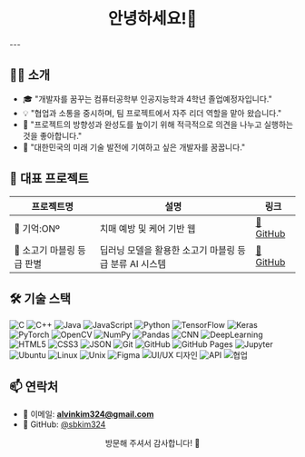 <h1 align="center">안녕하세요!👋</h1>
---

## 👨‍🎓 소개

- 🎓 "개발자를 꿈꾸는 컴퓨터공학부 인공지능학과 4학년 졸업예정자입니다."
- 💡 "협업과 소통을 중시하며, 팀 프로젝트에서 자주 리더 역할을 맡아 왔습니다."
- 📢 "프로젝트의 방향성과 완성도를 높이기 위해 적극적으로 의견을 나누고 실행하는 것을 좋아합니다."
- 🎯 "대한민국의 미래 기술 발전에 기여하고 싶은 개발자를 꿈꿉니다."

## 💼 대표 프로젝트

| 프로젝트명 | 설명 | 링크 |
|------------|------|------|
| 🧠 기억:ONº | 치매 예방 및 케어 기반 웹 | [🔗 GitHub](https://github.com/sbkim324/software_engineering_DementiaPrevention_and_Care) |
| 🥩 소고기 마블링 등급 판별 | 딥러닝 모델을 활용한 소고기 마블링 등급 분류 AI 시스템 | [🔗 GitHub](https://github.com/your_project_link) |

## 🛠️ 기술 스택

![C](https://img.shields.io/badge/C-00599C?style=flat&logo=c&logoColor=white)
![C++](https://img.shields.io/badge/C++-00599C?style=flat&logo=c%2B%2B&logoColor=white)
![Java](https://img.shields.io/badge/Java-007396?style=flat&logo=java&logoColor=white)
![JavaScript](https://img.shields.io/badge/JavaScript-F7DF1E?style=flat&logo=javascript&logoColor=black)
![Python](https://img.shields.io/badge/Python-3776AB?style=flat&logo=python&logoColor=white)
![TensorFlow](https://img.shields.io/badge/TensorFlow-FF6F00?style=flat&logo=tensorflow&logoColor=white)
![Keras](https://img.shields.io/badge/Keras-D00000?style=flat&logo=keras&logoColor=white)
![PyTorch](https://img.shields.io/badge/PyTorch-EE4C2C?style=flat&logo=pytorch&logoColor=white)
![OpenCV](https://img.shields.io/badge/OpenCV-5C3EE8?style=flat&logo=opencv&logoColor=white)
![NumPy](https://img.shields.io/badge/NumPy-013243?style=flat&logo=numpy&logoColor=white)
![Pandas](https://img.shields.io/badge/Pandas-150458?style=flat&logo=pandas&logoColor=white)
![CNN](https://img.shields.io/badge/CNN-black?style=flat)
![DeepLearning](https://img.shields.io/badge/DeepLearning-3C3C3C?style=flat)
![HTML5](https://img.shields.io/badge/HTML5-E34F26?style=flat&logo=html5&logoColor=white)
![CSS3](https://img.shields.io/badge/CSS3-1572B6?style=flat&logo=css3&logoColor=white)
![JSON](https://img.shields.io/badge/JSON-000000?style=flat)
![Git](https://img.shields.io/badge/Git-F05032?style=flat&logo=git&logoColor=white)
![GitHub](https://img.shields.io/badge/GitHub-181717?style=flat&logo=github&logoColor=white)
![GitHub Pages](https://img.shields.io/badge/GitHub_Pages-222222?style=flat&logo=githubpages&logoColor=white)
![Jupyter](https://img.shields.io/badge/Jupyter-F37626?style=flat&logo=jupyter&logoColor=white)
![Ubuntu](https://img.shields.io/badge/Ubuntu-E95420?style=flat&logo=ubuntu&logoColor=white)
![Linux](https://img.shields.io/badge/Linux-FCC624?style=flat&logo=linux&logoColor=black)
![Unix](https://img.shields.io/badge/Unix-000000?style=flat)
![Figma](https://img.shields.io/badge/Figma-F24E1E?style=flat&logo=figma&logoColor=white)
![UI/UX 디자인](https://img.shields.io/badge/UI%2FUX-Design-555?style=flat)
![API](https://img.shields.io/badge/API-0052CC?style=flat)
![협업](https://img.shields.io/badge/Teamwork-4caf50?style=flat)

## 📫 연락처

- 📧 이메일: **alvinkim324@gmail.com**
- 🐙 GitHub: [@sbkim324](https://github.com/sbkim324)

<p align="center">
  방문해 주셔서 감사합니다! 🙌
</p>
